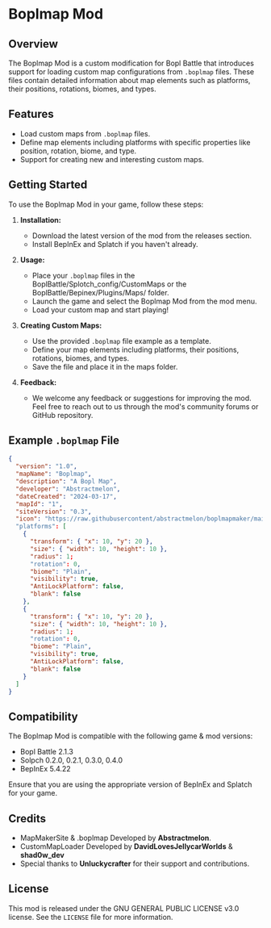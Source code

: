 # Boplmap Mod

## Overview
The Boplmap Mod is a custom modification for Bopl Battle that introduces support for loading custom map configurations from `.boplmap` files. These files contain detailed information about map elements such as platforms, their positions, rotations, biomes, and types.

## Features
- Load custom maps from `.boplmap` files.
- Define map elements including platforms with specific properties like position, rotation, biome, and type.
- Support for creating new and interesting custom maps.

## Getting Started
To use the Boplmap Mod in your game, follow these steps:

1. **Installation:**
   - Download the latest version of the mod from the releases section.
   - Install BepInEx and Splatch if you haven't already.

2. **Usage:**
   - Place your `.boplmap` files in the BoplBattle/Splotch_config/CustomMaps or the BoplBattle/Bepinex/Plugins/Maps/ folder.
   - Launch the game and select the Boplmap Mod from the mod menu.
   - Load your custom map and start playing!

3. **Creating Custom Maps:**
   - Use the provided `.boplmap` file example as a template.
   - Define your map elements including platforms, their positions, rotations, biomes, and types.
   - Save the file and place it in the maps folder.

4. **Feedback:**
   - We welcome any feedback or suggestions for improving the mod. Feel free to reach out to us through the mod's community forums or GitHub repository.

## Example `.boplmap` File
```json
{
  "version": "1.0",
  "mapName": "Boplmap",
  "description": "A Bopl Map",
  "developer": "Abstractmelon",
  "dateCreated": "2024-03-17",
  "mapId": "1",
  "siteVersion": "0.3",
  "icon": "https://raw.githubusercontent/abstractmelon/boplmapmaker/main/images/icon.jpeg"
  "platforms": [
    {
      "transform": { "x": 10, "y": 20 },
      "size": { "width": 10, "height": 10 },
      "radius": 1;
      "rotation": 0,
      "biome": "Plain",
      "visibility": true,
      "AntiLockPlatform": false,
      "blank": false
    },
    {
      "transform": { "x": 10, "y": 20 },
      "size": { "width": 10, "height": 10 },
      "radius": 1;
      "rotation": 0,
      "biome": "Plain",
      "visibility": true,
      "AntiLockPlatform": false,
      "blank": false
    }
  ]
}
```
## Compatibility
The Boplmap Mod is compatible with the following game & mod versions:

- Bopl Battle 2.1.3
- Solpch 0.2.0, 0.2.1, 0.3.0, 0.4.0
- BepInEx 5.4.22

Ensure that you are using the appropriate version of BepInEx and Splatch for your game.

## Credits
- MapMakerSite & .boplmap Developed by **Abstractmelon**.
- CustomMapLoader Developed by **DavidLovesJellycarWorlds** & **shad0w_dev**
- Special thanks to **Unluckycrafter** for their support and contributions.

## License
This mod is released under the GNU GENERAL PUBLIC LICENSE v3.0 license. See the `LICENSE` file for more information.
